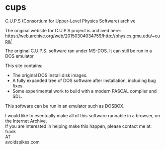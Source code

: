 # cups
C.U.P.S (Consortium for Upper-Level Physics Software) archive

The original website for C.U.P.S project is archived here:
https://web.archive.org/web/20150304034759/http://physics.gmu.edu/~cups/

The original C.U.P.S. software ran under MS-DOS.  It can still be run in a DOS emulator

This site contains:
  - The original DOS install disk images.
  - A fully expanded tree of DOS software after installation, including bug fixes.
  - Some experimental work to build with a modern PASCAL compiler and SDL.

This software can be run in an emulator such as DOSBOX.

I would like to eventually make all of this software runnable in a browser, on the Internet Archive.  
If you are interested in helping make this happen, please contact me at:<br>
frank<br>
AT<br>
avoidspikes.com
